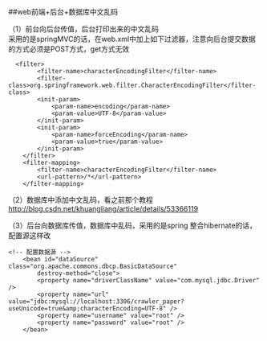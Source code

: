 ##web前端+后台+数据库中文乱码

（1）前台向后台传值，后台打印出来的中文乱码    
采用的是springMVC的话，在web.xml中加上如下过滤器，注意向后台提交数据的方式必须是POST方式，get方式无效

	  <filter>  
	        <filter-name>characterEncodingFilter</filter-name>  
	        <filter-class>org.springframework.web.filter.CharacterEncodingFilter</filter-class>  
	        <init-param>  
	            <param-name>encoding</param-name>  
	            <param-value>UTF-8</param-value>  
	        </init-param>  
	        <init-param>  
	            <param-name>forceEncoding</param-name>  
	            <param-value>true</param-value>  
	        </init-param>  
	    </filter>  
	    <filter-mapping>  
	        <filter-name>characterEncodingFilter</filter-name>  
	        <url-pattern>/*</url-pattern>  
	    </filter-mapping>  

（2）数据库中添加中文乱码，看之前那个教程 http://blog.csdn.net/khuangliang/article/details/53366119 
   
（3）后台向数据库传值，数据库中乱码，采用的是spring 整合hibernate的话，配置源这样改

	<!-- 配置数据源 -->
	    <bean id="dataSource" class="org.apache.commons.dbcp.BasicDataSource"
			destroy-method="close">
			<property name="driverClassName" value="com.mysql.jdbc.Driver" />
			<property name="url" value="jdbc:mysql://localhost:3306/crawler_paper?useUnicode=true&amp;characterEncoding=UTF-8" />
			<property name="username" value="root" />
			<property name="password" value="root" />
		</bean>